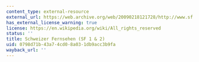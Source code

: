 ```yaml
---
content_type: external-resource
external_url: https://web.archive.org/web/20090218121728/http://www.sf.tv/
has_external_license_warning: true
license: https://en.wikipedia.org/wiki/All_rights_reserved
status: ''
title: Schweizer Fernsehen (SF 1 & 2)
uid: 0798d71b-43a7-4cd0-8a03-1db9acc3b9fa
wayback_url: ''
---
```

